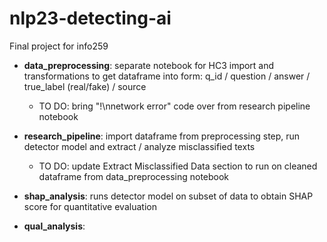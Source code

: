 # nlp23-detecting-ai
Final project for info259

* **data_preprocessing**: separate notebook for HC3 import and transformations to get dataframe into form: q_id / question / answer / true_label (real/fake) / source
    
    * TO DO: bring "!\nnetwork error" code over from research pipeline notebook

* **research_pipeline**: import dataframe from preprocessing step, run detector model and extract / analyze misclassified texts
    
    * TO DO: update Extract Misclassified Data section to run on cleaned dataframe from data_preprocessing notebook

* **shap_analysis**: runs detector model on subset of data to obtain SHAP score for quantitative evaluation

* **qual_analysis**: 